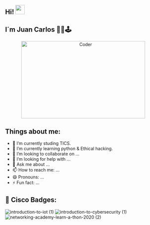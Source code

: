 <h2 align="left">
 <abc>
  <br>Hi! <img src="https://user-images.githubusercontent.com/42378118/110234147-e3259600-7f4e-11eb-95be-0c4047144dea.gif" width="30"><br>
 </abc>
</h2> 

## I´m Juan Carlos 👨‍💻🕹

<div align="center">
<img src="https://github.com/raghavk16/raghavk16/blob/master/coderman.gif" alt="Coder" width="400" height="250" />
</div>
</div>

## Things about me:

- 🔭 I’m currently studing TICS.
- 🌱 I’m currently learning python & Ethical hacking.
- 👯 I’m looking to collaborate on ...
- 🤔 I’m looking for help with ...
- 💬 Ask me about ...
- 📫 How to reach me: ...
- 😄 Pronouns: ...
- ⚡ Fun fact: ...

<h2 align="left">🥇 Cisco Badges:</h2>

![introduction-to-iot (1)](https://user-images.githubusercontent.com/83681664/127756045-caf0cdbe-ccd0-4e18-a710-ebfdd63f7f8a.png)
![introduction-to-cybersecurity (1)](https://user-images.githubusercontent.com/83681664/127756054-143486f8-4229-4bcd-9643-bc54088176d9.png)
![networking-academy-learn-a-thon-2020 (2)](https://user-images.githubusercontent.com/83681664/127756065-13b0a983-d941-4179-817f-54b2b968fa7e.png)
